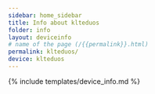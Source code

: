 ```yaml
---
sidebar: home_sidebar
title: Info about klteduos
folder: info
layout: deviceinfo
# name of the page (/{{permalink}}.html)
permalink: klteduos/
device: klteduos
---
```

{% include templates/device_info.md %}
